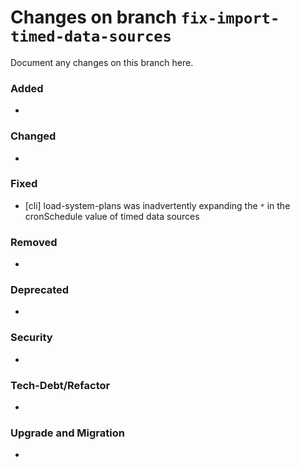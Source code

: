 # Changes on branch `fix-import-timed-data-sources`
Document any changes on this branch here.
### Added
- 

### Changed
- 

### Fixed
- [cli] load-system-plans was inadvertently expanding the `*` in the cronSchedule value of timed data sources

### Removed
- 

### Deprecated
- 

### Security
- 

### Tech-Debt/Refactor
- 

### Upgrade and Migration
- 
